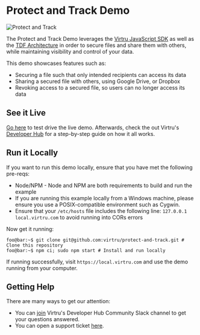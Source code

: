 # Protect and Track Demo

![Protect and Track](https://files.readme.io/b99c6e4-protect-share-5.png)

The Protect and Track Demo leverages the [Virtru JavaScript SDK](https://docs.developer.virtru.com/js/latest/index.html) as well as the [TDF Architecture](https://developer.virtru.com/docs/tdf-overview) in order to secure files and share them with others, while maintaining visibility and control of your data.

This demo showcases features such as:

- Securing a file such that only intended recipients can access its data
- Sharing a secured file with others, using Google Drive, or Dropbox
- Revoking access to a secured file, so users can no longer access its data

## See it Live

[Go here](https://demos.developer.virtru.com/protect/) to test drive the live demo. Afterwards, check the out Virtru's [Developer Hub](https://developer.virtru.com/docs/protect) for a step-by-step guide on how it all works.

## Run it Locally

If you want to run this demo locally, ensure that you have met the following pre-reqs:

- Node/NPM - Node and NPM are both requirements to build and run the example
- If you are running this example locally from a Windows machine, please ensure you use a POSIX-compatible environment such as Cygwin.
- Ensure that your `/etc/hosts` file includes the following line: `127.0.0.1 local.virtru.com` to avoid running into CORs errors

Now get it running:

```console
foo@bar:~$ git clone git@github.com:virtru/protect-and-track.git # Clone this repository
foo@bar:~$ npm ci; sudo npm start # Install and run locally
```

If running successfully, visit `https://local.virtru.com` and use the demo running from your computer.

## Getting Help

There are many ways to get our attention:

- You can [join](https://docs.google.com/forms/d/e/1FAIpQLSfCx5tSl9hGQSZ-H-ZIzNw6uWIPN3_HSpMtYssKQ9jytj9yQQ/viewform) Virtru's Developer Hub Community Slack channel to get your questions answered.
- You can open a support ticket [here](https://support.virtru.com/hc/en-us/requests/new?ticket_form_id=360001419954).
